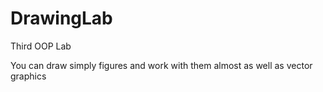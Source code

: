 # DrawingLab
Third OOP Lab

You can draw simply figures and work with them almost as well as vector graphics
